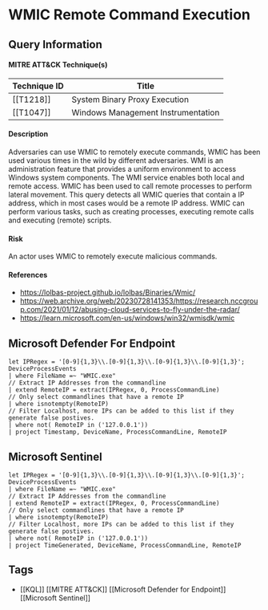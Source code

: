 # WMIC Remote Command Execution

## Query Information

#### MITRE ATT&CK Technique(s)

| Technique ID | Title                              |
| ------------ | ---------------------------------- |
| [[T1218]]    | System Binary Proxy Execution      |
| [[T1047]]    | Windows Management Instrumentation |
#### Description
Adversaries can use WMIC to remotely execute commands, WMIC has been used various times in the wild by different adversaries. WMI is an administration feature that provides a uniform environment to access Windows system components. The WMI service enables both local and remote access. WMIC has been used to call remote processes to perform lateral movement. This query detects all WMIC queries that contain a IP address, which in most cases would be a remote IP address. WMIC can perform various tasks, such as creating processes, executing remote calls and executing (remote) scripts. 
#### Risk
An actor uses WMIC to remotely execute malicious commands. 
#### References
- https://lolbas-project.github.io/lolbas/Binaries/Wmic/
- https://web.archive.org/web/20230728141353/https://research.nccgroup.com/2021/01/12/abusing-cloud-services-to-fly-under-the-radar/
- https://learn.microsoft.com/en-us/windows/win32/wmisdk/wmic
## Microsoft Defender For Endpoint
```kusto
let IPRegex = '[0-9]{1,3}\\.[0-9]{1,3}\\.[0-9]{1,3}\\.[0-9]{1,3}';
DeviceProcessEvents
| where FileName =~ "WMIC.exe"
// Extract IP Addresses from the commandline
| extend RemoteIP = extract(IPRegex, 0, ProcessCommandLine)
// Only select commandlines that have a remote IP
| where isnotempty(RemoteIP)
// Filter Localhost, more IPs can be added to this list if they generate false postives.
| where not( RemoteIP in ('127.0.0.1'))
| project Timestamp, DeviceName, ProcessCommandLine, RemoteIP
```
## Microsoft Sentinel
```kusto
let IPRegex = '[0-9]{1,3}\\.[0-9]{1,3}\\.[0-9]{1,3}\\.[0-9]{1,3}';
DeviceProcessEvents
| where FileName =~ "WMIC.exe"
// Extract IP Addresses from the commandline
| extend RemoteIP = extract(IPRegex, 0, ProcessCommandLine)
// Only select commandlines that have a remote IP
| where isnotempty(RemoteIP)
// Filter Localhost, more IPs can be added to this list if they generate false postives.
| where not( RemoteIP in ('127.0.0.1'))
| project TimeGenerated, DeviceName, ProcessCommandLine, RemoteIP
```
## Tags
- [[KQL]] [[MITRE ATT&CK]] [[Microsoft Defender for Endpoint]] [[Microsoft Sentinel]]